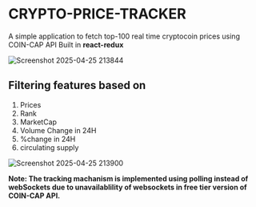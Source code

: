 # CRYPTO-PRICE-TRACKER
A simple application to fetch top-100 real time cryptocoin prices using COIN-CAP API 
Built in **react-redux**

![Screenshot 2025-04-25 213844](https://github.com/user-attachments/assets/30afe5ad-a39a-411a-ac20-532d24b3a770)

## Filtering features based on

 1. Prices
 2. Rank
 3. MarketCap
 4. Volume Change in 24H
 5. %change in 24H
 6. circulating supply

![Screenshot 2025-04-25 213900](https://github.com/user-attachments/assets/bdbc9128-d98e-44ea-ac96-7bd2d65cb26b)

**Note: The tracking machanism is implemented using polling instead of webSockets due to unavailablility of websockets in free tier version of COIN-CAP API.**

